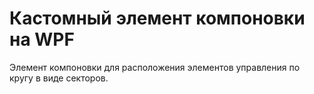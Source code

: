 # Кастомный элемент компоновки на WPF
Элемент компоновки для расположения элементов управления по кругу в виде секторов. 
